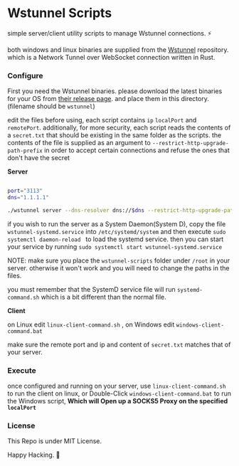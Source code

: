 # Wstunnel Scripts

simple server/client utility scripts to manage Wstunnel connections. ⚡

both windows and linux binaries are supplied from the [Wstunnel](https://github.com/erebe/wstunnel) repository.
which is a Network Tunnel over WebSocket connection written in Rust.

### Configure

First you need the Wstunnel binaries. please download the latest binaries for your OS from [their release page](https://github.com/erebe/wstunnel/releases).
and place them in this directory. (filename should be `wstunnel`)

edit the files before using, each script contains `ip` `localPort` and `remotePort`. 
additionally, for more security, each script reads the contents of a `secret.txt` that should be existing in the same folder as the scripts.
the contents of the file is supplied as an argument to `--restrict-http-upgrade-path-prefix` in order to accept certain connections and refuse the ones that don't have the secret

**Server**

```bash

port="3113"
dns="1.1.1.1"

./wstunnel server --dns-resolver dns://$dns --restrict-http-upgrade-path-prefix $(cat secret.txt)  ws://0.0.0.0:$port

```

if you wish to run the server as a System Daemon(System D), copy the file `wstunnel-systemd.service` into `/etc/systemd/system`
and then execute `sudo systemctl daemon-reload ` to load the systemd service. then you can start your service by running `sudo systemctl start wstunnel-systemd.service`

NOTE: make sure you place the `wstunnel-scripts` folder under `/root` in your server. otherwise it won't work and you will need to change the paths in the files.

you must remember that the SystemD service file will run `systemd-command.sh` which is a bit different than the normal file.

**Client**

on Linux edit `linux-client-command.sh` , 
on Windows edit `windows-client-command.bat`

make sure the remote port and ip and content of `secret.txt` matches that of your server.


### Execute 

once configured and running on your server, use `linux-client-command.sh` to run the client on linux, or Double-Click `windows-client-command.bat` to run the 
Windows script, **Which will Open up a SOCKS5 Proxy on the specified `localPort`**

### License

This Repo is under MIT License.


Happy Hacking. 🥷
